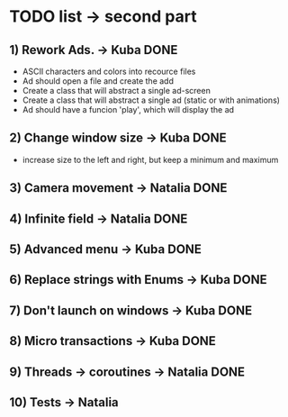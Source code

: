 # TODO list -> second part

## 1) Rework Ads. -> Kuba DONE
  - ASCII characters and colors into recource files 
  - Ad should open a file and create the add
  - Create a class that will abstract a single ad-screen
  - Create a class that will abstract a single ad (static or with animations)
  - Ad should have a funcion 'play', which will display the ad

## 2) Change window size -> Kuba DONE
  - increase size to the left and right, but keep a minimum and maximum

## 3) Camera movement -> Natalia DONE

## 4) Infinite field -> Natalia DONE

## 5) Advanced menu -> Kuba DONE

## 6) Replace strings with Enums -> Kuba DONE

## 7) Don't launch on windows -> Kuba DONE

## 8) Micro transactions -> Kuba DONE

## 9) Threads -> coroutines -> Natalia DONE

## 10) Tests -> Natalia 
